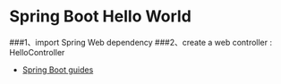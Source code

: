 # Spring Boot Hello World

###1、import Spring Web dependency
###2、create a web controller : HelloController

* [Spring Boot guides](https://spring.io/guides/gs/spring-boot/)
